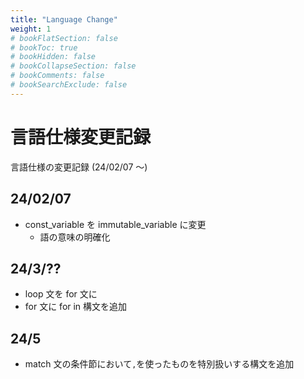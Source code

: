 ```yaml
---
title: "Language Change"
weight: 1
# bookFlatSection: false
# bookToc: true
# bookHidden: false
# bookCollapseSection: false
# bookComments: false
# bookSearchExclude: false
---
```


# 言語仕様変更記録

言語仕様の変更記録 (24/02/07 ～)

## 24/02/07

- const_variable を immutable_variable に変更
  - 語の意味の明確化

## 24/3/??

- loop 文を for 文に
- for 文に for in 構文を追加

## 24/5

- match 文の条件節において`,`を使ったものを特別扱いする構文を追加
